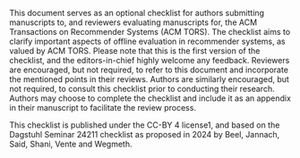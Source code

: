 This document serves as an optional checklist for authors submitting manuscripts to, and reviewers evaluating manuscripts for, the ACM Transactions on Recommender Systems (ACM TORS). The checklist aims to clarify important aspects of offline evaluation in recommender systems, as valued by ACM TORS. Please
note that this is the first version of the checklist, and the editors-in-chief highly welcome any feedback. Reviewers are encouraged, but not required, to refer to this document and incorporate the mentioned points in their reviews. Authors are similarly encouraged, but not required, to consult this checklist prior to conducting their
research. Authors may choose to complete the checklist and include it as an appendix in their manuscript to facilitate the review process. 

This checklist is published under the CC-BY 4 license1, and based on the Dagstuhl Seminar 24211 checklist as proposed in 2024 by Beel, Jannach, Said, Shani, Vente and Wegmeth.
